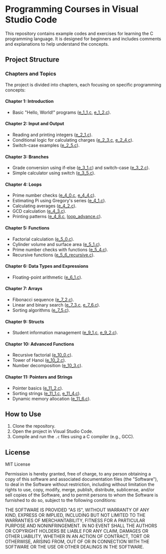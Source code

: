# Programming Courses in Visual Studio Code

This repository contains example codes and exercises for learning the C programming language. It is designed for beginners and includes comments and explanations to help understand the concepts.

## Project Structure

### Chapters and Topics
The project is divided into chapters, each focusing on specific programming concepts:

#### Chapter 1: Introduction
- Basic "Hello, World!" programs ([e_1_1.c](c_course/e_1_1.c), [e_1_2.c](c_course/e_1_2.c)).

#### Chapter 2: Input and Output
- Reading and printing integers ([e_2_1.c](c_course/e_2_1.c)).
- Conditional logic for calculating charges ([e_2_3.c](c_course/e_2_3.c), [e_2_4.c](c_course/e_2_4.c)).
- Switch-case examples ([e_2_5.c](c_course/e_2_5.c)).

#### Chapter 3: Branches
- Grade conversion using if-else ([e_3_1.c](c_course/e_3_1.c)) and switch-case ([e_3_2.c](c_course/e_3_2.c)).
- Simple calculator using switch ([e_3_5.c](c_course/e_3_5.c)).

#### Chapter 4: Loops
- Prime number checks ([e_4_0.c](c_course/e_4_0.c), [e_4_4.c](c_course/e_4_4.c)).
- Estimating Pi using Gregory's series ([e_4_1.c](c_course/e_4_1.c)).
- Calculating averages ([e_4_2.c](c_course/e_4_2.c)).
- GCD calculation ([e_4_3.c](c_course/e_4_3.c)).
- Printing patterns ([e_4_8.c](c_course/e_4_8.c), [loop_advance.c](c_course/loop_advance.c)).

#### Chapter 5: Functions
- Factorial calculation ([e_5_0.c](c_course/e_5_0.c)).
- Cylinder volume and surface area ([e_5_1.c](c_course/e_5_1.c)).
- Prime number checks with functions ([e_5_4.c](c_course/e_5_4.c)).
- Recursive functions ([e_5_6_recursive.c](c_course/e_5_6_recursive.c)).

#### Chapter 6: Data Types and Expressions
- Floating-point arithmetic ([e_6_1.c](c_course/e_6_1.c)).

#### Chapter 7: Arrays
- Fibonacci sequence ([e_7_2.c](c_course/e_7_2.c)).
- Linear and binary search ([e_7_3.c](c_course/e_7_3.c), [e_7_6.c](c_course/e_7_6.c)).
- Sorting algorithms ([e_7_5.c](c_course/e_7_5.c)).

#### Chapter 9: Structs
- Student information management ([e_9_1.c](c_course/e_9_1.c), [e_9_2.c](c_course/e_9_2.c)).

#### Chapter 10: Advanced Functions
- Recursive factorial ([e_10_0.c](c_course/e_10_0.c)).
- Tower of Hanoi ([e_10_2.c](c_course/e_10_2.c)).
- Number decomposition ([e_10_3.c](c_course/e_10_3.c)).

#### Chapter 11: Pointers and Strings
- Pointer basics ([e_11_2.c](c_course/e_11_2.c)).
- Sorting strings ([e_11_1.c](c_course/e_11_1.c), [e_11_4.c](c_course/e_11_4.c)).
- Dynamic memory allocation ([e_11_6.c](c_course/e_11_6.c)).

## How to Use
1. Clone the repository.
2. Open the project in Visual Studio Code.
3. Compile and run the `.c` files using a C compiler (e.g., GCC).

## License

MIT License

Permission is hereby granted, free of charge, to any person obtaining a copy of this software and associated documentation files (the "Software"), to deal in the Software without restriction, including without limitation the rights to use, copy, modify, merge, publish, distribute, sublicense, and/or sell copies of the Software, and to permit persons to whom the Software is furnished to do so, subject to the following conditions:

THE SOFTWARE IS PROVIDED "AS IS", WITHOUT WARRANTY OF ANY KIND, EXPRESS OR IMPLIED, INCLUDING BUT NOT LIMITED TO THE WARRANTIES OF MERCHANTABILITY, FITNESS FOR A PARTICULAR PURPOSE AND NONINFRINGEMENT. IN NO EVENT SHALL THE AUTHORS OR COPYRIGHT HOLDERS BE LIABLE FOR ANY CLAIM, DAMAGES OR OTHER LIABILITY, WHETHER IN AN ACTION OF CONTRACT, TORT OR OTHERWISE, ARISING FROM, OUT OF OR IN CONNECTION WITH THE SOFTWARE OR THE USE OR OTHER DEALINGS IN THE SOFTWARE.
